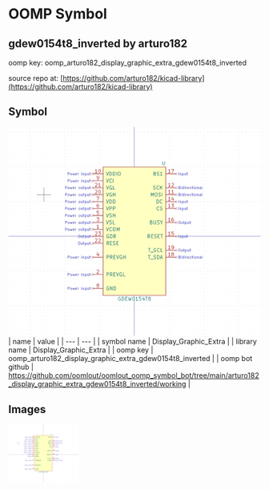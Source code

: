 # OOMP Symbol  
## gdew0154t8_inverted  by arturo182  
  
oomp key: oomp_arturo182_display_graphic_extra_gdew0154t8_inverted  
  
source repo at: [https://github.com/arturo182/kicad-library](https://github.com/arturo182/kicad-library)  
## Symbol  
  
[![working.png](working_600.png)](working.png)  
| name | value | 
| --- | --- | 
| symbol name | Display_Graphic_Extra | 
| library name | Display_Graphic_Extra | 
| oomp key | oomp_arturo182_display_graphic_extra_gdew0154t8_inverted | 
| oomp bot github | https://github.com/oomlout/oomlout_oomp_symbol_bot/tree/main/arturo182_display_graphic_extra_gdew0154t8_inverted/working | 
## Images  
  
[![working.png](working_140.png)](working.png)  
